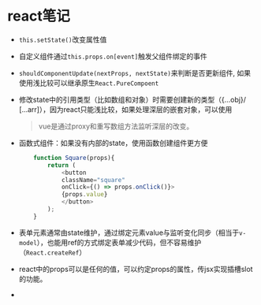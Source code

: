 # react笔记
- `this.setState()`改变属性值
- 自定义组件通过`this.props.on[event]`触发父组件绑定的事件
- `shouldComponentUpdate(nextProps, nextState)`来判断是否更新组件, 如果使用浅比较可以继承原生`React.PureCompoent`
- 修改state中的引用类型（比如数组和对象）时需要创建新的类型（{...obj}/ [...arr]），因为react只能浅比较，如果处理深层的嵌套对象，可以使用
    > vue是通过proxy和重写数组方法监听深层的改变。
- 函数式组件：如果没有内部的state，使用函数创建组件更方便
    ```js
        function Square(props){
            return (
                <button
                className="square"
                onClick={() => props.onClick()}>
                {props.value}
                </button>
            );
        }
    ```
- 表单元素通常由state维护，通过绑定元素value与监听变化同步（相当于`v-model`），也能用ref的方式绑定表单减少代码，但不容易维护（`React.createRef`）

- react中的props可以是任何的值，可以约定props的属性，传jsx实现插槽slot的功能。

- 
